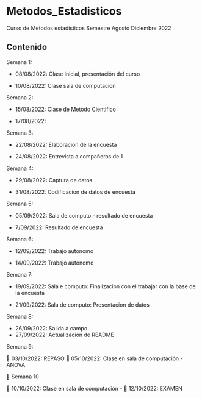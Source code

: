 # Metodos_Estadisticos
Curso de Metodos estadisticos Semestre Agosto Diciembre 2022


## Contenido

Semana 1:

+ 08/08/2022: Clase Inicial, presentación del curso

+ 10/08/2022: Clase sala de computacion 

Semana 2:

+ 15/08/2022: Clase de Metodo Cientifico

+ 17/08/2022:

Semana 3:

+ 22/08/2022: Elaboracion de la encuesta

+ 24/08/2022: Entrevista a compañeros de 1

Semana 4: 

+ 29/08/2022: Captura de datos 

+ 31/08/2022: Codificacion de datos de encuesta

Semana 5:

+ 05/09/2022: Sala de computo - resultado de encuesta

+ 7/09/2022: Resultado de encuesta

Semana 6:

+ 12/09/2022: Trabajo autonomo 

+ 14/09/2022: Trabajo autonomo 

Semana 7:

+ 19/09/2022: Sala e computo: Finalizacion con el trabajar con la base de la encuesta

+ 21/09/2022: Sala de computo: Presentacion de datos

Semana 8:

+ 26/09/2022: Salida a campo 
+ 27/09/2022: Actualizacion de README

Semana 9:

📍 03/10/2022: REPASO
📅 05/10/2022: Clase en sala de computación - ANOVA

🌳 Semana 10

📍 10/10/2022: Clase en sala de computación -
📍 12/10/2022: EXAMEN